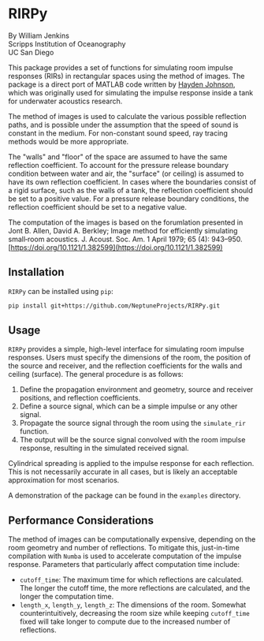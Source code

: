# RIRPy

By William Jenkins  
Scripps Institution of Oceanography  
UC San Diego

This package provides a set of functions for simulating room impulse responses (RIRs) in rectangular spaces using the method of images.
The package is a direct port of MATLAB code written by [Hayden Johnson](https://github.com/haydenallenjohnson/modelling_tank_wall_reflections), which was originally used for simulating the impulse response inside a tank for underwater acoustics research.

The method of images is used to calculate the various possible reflection paths, and is possible under the assumption that the speed of sound is constant in the medium.
For non-constant sound speed, ray tracing methods would be more appropriate.

The "walls" and "floor" of the space are assumed to have the same reflection coefficient.
To account for the pressure release boundary condition between water and air, the "surface" (or ceiling) is assumed to have its own reflection coefficient.
In cases where the boundaries consist of a rigid surface, such as the walls of a tank, the reflection coefficient should be set to a positive value.
For a pressure release boundary conditions, the reflection coefficient should be set to a negative value.

The computation of the images is based on the forumlation presented in Jont B. Allen, David A. Berkley; Image method for efficiently simulating small‐room acoustics. J. Acoust. Soc. Am. 1 April 1979; 65 (4): 943–950. [https://doi.org/10.1121/1.382599](https://doi.org/10.1121/1.382599)


## Installation

`RIRPy` can be installed using `pip`:
```bash
pip install git+https://github.com/NeptuneProjects/RIRPy.git
```

## Usage

`RIRPy` provides a simple, high-level interface for simulating room impulse responses.
Users must specify the dimensions of the room, the position of the source and receiver, and the reflection coefficients for the walls and ceiling (surface).
The general procedure is as follows:
1. Define the propagation environment and geometry, source and receiver positions, and reflection coefficients.
2. Define a source signal, which can be a simple impulse or any other signal.
3. Propagate the source signal through the room using the `simulate_rir` function.
4. The output will be the source signal convolved with the room impulse response, resulting in the simulated received signal.

Cylindrical spreading is applied to the impulse response for each reflection.
This is not necessarily accurate in all cases, but is likely an acceptable approximation for most scenarios.

A demonstration of the package can be found in the `examples` directory.

## Performance Considerations

The method of images can be computationally expensive, depending on the room geometry and number of reflections.
To mitigate this, just-in-time compilation with `Numba` is used to accelerate computation of the impulse response.
Parameters that particularly affect computation time include:
- `cutoff_time`: The maximum time for which reflections are calculated. The longer the cutoff time, the more reflections are calculated, and the longer the computation time.
- `length_x`, `length_y`, `length_z`: The dimensions of the room. Somewhat counterintuitively, decreasing the room size while keeping `cutoff_time` fixed will take longer to compute due to the increased number of reflections.
